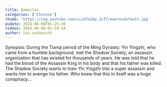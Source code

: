 ```yaml
---
title: Damocles
categories: ['Chinese']
thumb: 'https://img.youtube.com/vi/mTo16p_1sIY/maxresdefault.jpg'
pudate: 2024-06-08T01:25:38
videos: 2024-06-08-01-24-14
author: tin-sokhavuth
---
```

Synopsis: During the Tianqi period of the Ming Dynasty. Yin Yingzhi, who came from a humble background, met the Shadow Society, an assassin organization that has existed for thousands of years. He was told that he had the blood of the Assassin King in his body and that his father was killed. The Shadow Society wants to train Yin Yingzhi into a super assassin and wants him to avenge his father. Who knew that this in itself was a huge conspiracy...